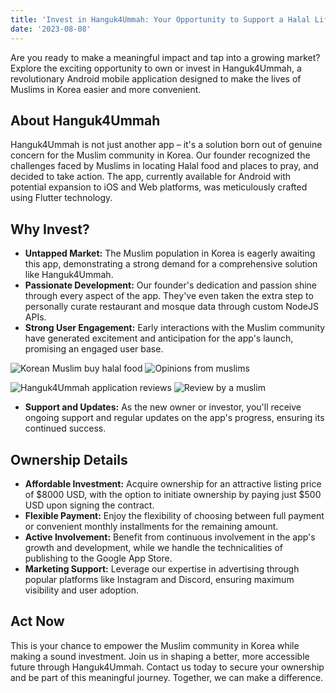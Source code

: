 ```yaml
---
title: 'Invest in Hanguk4Ummah: Your Opportunity to Support a Halal Lifestyle App!'
date: '2023-08-08'
---
```


Are you ready to make a meaningful impact and tap into a growing market? Explore the exciting opportunity to own or invest in Hanguk4Ummah, a revolutionary Android mobile application designed to make the lives of Muslims in Korea easier and more convenient.

## About Hanguk4Ummah
Hanguk4Ummah is not just another app – it's a solution born out of genuine concern for the Muslim community in Korea. Our founder recognized the challenges faced by Muslims in locating Halal food and places to pray, and decided to take action. The app, currently available for Android with potential expansion to iOS and Web platforms, was meticulously crafted using Flutter technology.

## Why Invest?

- **Untapped Market:** The Muslim population in Korea is eagerly awaiting this app, demonstrating a strong demand for a comprehensive solution like Hanguk4Ummah.
- **Passionate Development:** Our founder's dedication and passion shine through every aspect of the app. They've even taken the extra step to personally curate restaurant and mosque data through custom NodeJS APIs.
- **Strong User Engagement:** Early interactions with the Muslim community have generated excitement and anticipation for the app's launch, promising an engaged user base.

![Korean Muslim buy halal food](../assets/blog/comment4.png)  ![Opinions from muslims](../assets/blog/comment3.png)

![Hanguk4Ummah application reviews](../assets/blog/comment2.png)  ![Review by a muslim](../assets/blog/comment1.png)



- **Support and Updates:** As the new owner or investor, you'll receive ongoing support and regular updates on the app's progress, ensuring its continued success.

## Ownership Details

- **Affordable Investment:** Acquire ownership for an attractive listing price of $8000 USD, with the option to initiate ownership by paying just $500 USD upon signing the contract.
- **Flexible Payment:** Enjoy the flexibility of choosing between full payment or convenient monthly installments for the remaining amount.
- **Active Involvement:** Benefit from continuous involvement in the app's growth and development, while we handle the technicalities of publishing to the Google App Store.
- **Marketing Support:** Leverage our expertise in advertising through popular platforms like Instagram and Discord, ensuring maximum visibility and user adoption.

## Act Now
This is your chance to empower the Muslim community in Korea while making a sound investment. Join us in shaping a better, more accessible future through Hanguk4Ummah. Contact us today to secure your ownership and be part of this meaningful journey. Together, we can make a difference.
